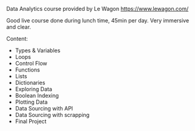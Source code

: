 Data Analytics course provided by Le Wagon https://www.lewagon.com/

Good live course done during lunch time, 45min per day. Very immersive and clear.

Content:
  - Types & Variables
  - Loops
  - Control Flow
  - Functions
  - Lists
  - Dictionaries
  - Exploring Data
  - Boolean Indexing
  - Plotting Data
  - Data Sourcing with API
  - Data Sourcing with scrapping
  - Final Project

